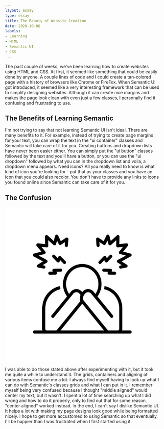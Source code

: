 ```yaml
---
layout: essay
type: essay
title: The Beauty of Website Creation
date: 2020-10-08
labels:
- Learning
- HTML
- Semantic UI
- CSS
---
```


The past couple of weeks, we've been learning how to create websites using HTML and CSS. At first, it seemed like something that could be easily done by anyone. A couple lines of code and I could create a tan-colored page with a history of browsers like Chrome or FireFox. When Semantic UI got introduced, it seemed like a very interesting framework that can be used to simplify designing websites. Although it can create nice margins and makes the page look clean with even just a few classes, I personally find it confusing and frustrating to use.

## The Benefits of Learning Semantic

I'm not trying to say that not learning Semantic UI isn't ideal. There are many benefits to it. For example, instead of trying to create page margins for your text, you can wrap the text in the "ui container" classes and Semantic will take care of it for you. Creating buttons and dropdown lists have never been easier either. You can simply put the "ui button" classes followed by the text and you'll have a button, or you can use the "ui dropdown" followed by what you can in the dropdown list and voila, a dropdown menu appears. Need icons? All you really need to know is what kind of icon you're looking for - put that as your classes and you have an icon that you could also recolor. You don't have to provide any links to icons you found online since Semantic can take care of it for you.

## The Confusion

<img class="ui tiny right floated rounded image" src="../images/Frustration.jpg">

I was able to do those stated above after experimenting with it, but it took me quite a while to understand it. The grids, containers and aligning of various items confuse me a lot. I always find myself having to look up what I can do with Semantic's classes grids and what I can put in it. I remember myself being very confused because I thought "middle aligned" would center my text, but it wasn't. I spent a lot of time searching up what I did wrong and how to do it properly, only to find out that for some reason, "center aligned" worked instead. In the end, I can't say I dislike Semantic UI. It helps a lot with making my page designs look good while being formatted nicely. I hope to get more accustomed to using Semantic so that eventually, I'll be happier than I was frustrated when I first started using it.
